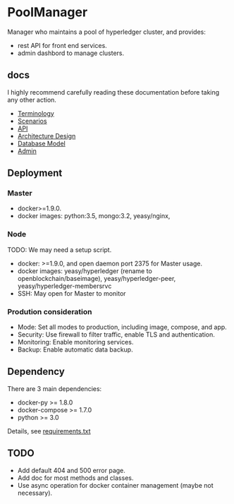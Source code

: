 # PoolManager

Manager who maintains a pool of hyperledger cluster, and provides:

 * rest API for front end services.
 * admin dashbord to manage clusters.

## docs
I highly recommend carefully reading these documentation before taking any
other action.

* [Terminology](docs/terminology.md)
* [Scenarios](docs/scenario.md)
* [API](docs/api.md)
* [Architecture Design](docs/arch.md)
* [Database Model](docs/db.md)
* [Admin](docs/admin.md)

## Deployment

### Master
* docker>=1.9.0.
* docker images: python:3.5, mongo:3.2, yeasy/nginx,

### Node
TODO: We may need a setup script.

* docker: >=1.9.0, and open daemon port 2375 for Master usage.
* docker images: yeasy/hyperledger (rename to openblockchain/baseimage),
yeasy/hyperledger-peer,
yeasy/hyperledger-membersrvc
* SSH: May open for Master to monitor

### Prodution consideration

* Mode: Set all modes to production, including image, compose, and app.
* Security: Use firewall to filter traffic, enable TLS and authentication.
* Monitoring: Enable monitoring services.
* Backup: Enable automatic data backup.

## Dependency

There are 3 main dependencies:

* docker-py >= 1.8.0
* docker-compose >= 1.7.0
* python >= 3.0

Details, see [requirements.txt](requirements.txt)

## TODO
* Add default 404 and 500 error page.
* Add doc for most methods and classes.
* Use async operation for docker container management (maybe not necessary).
